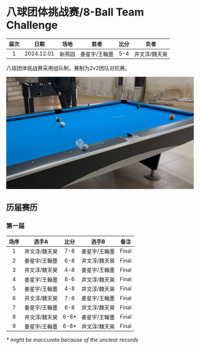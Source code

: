 # 八球团体挑战赛/8-Ball Team Challenge

| 届次 | 日期        | 场地   | 胜者         | 比分 | 负者         |
| :--: | :--------: | :----: | :----------: | :-: | :----------: |
| 1    | 2024.12.01 | 新燕园 | 姜星宇/王翰墨 | 5-4 | 井文淳/魏天昊 |

八球团体挑战赛采用组队制，赛制为2v2团队对抗赛。

![](./img/8-ball_team_challenge.jpg)

## 历届赛历

### 第一届

| 场序 | 选手A        | 比分   | 选手B        | 备注  |
| :--: | :----------: | :---: | :----------: | :---: |
| 1    | 井文淳/魏天昊 | 7-8   | 姜星宇/王翰墨 | Final |
| 2    | 姜星宇/王翰墨 | 6-8   | 井文淳/魏天昊 | Final |
| 3    | 井文淳/魏天昊 | 4-8   | 姜星宇/王翰墨 | Final |
| 4    | 姜星宇/王翰墨 | 8-6   | 井文淳/魏天昊 | Final |
| 5    | 姜星宇/王翰墨 | 4-8   | 井文淳/魏天昊 | Final |
| 6    | 井文淳/魏天昊 | 7-8   | 姜星宇/王翰墨 | Final |
| 7    | 姜星宇/王翰墨 | 6-8   | 井文淳/魏天昊 | Final |
| 8    | 井文淳/魏天昊 | 6-8\* | 姜星宇/王翰墨 | Final |
| 9    | 姜星宇/王翰墨 | 6-8\* | 井文淳/魏天昊 | Final |

*\* might be inaccurate because of the unclear records*